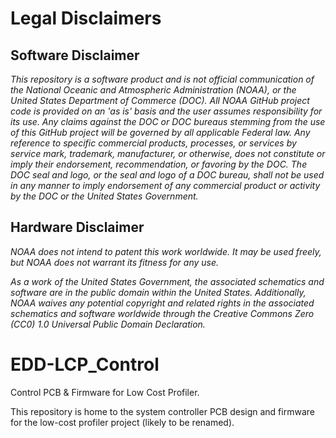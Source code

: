 # Legal Disclaimers

## Software Disclaimer
*This repository is a software product and is not official communication 
of the National Oceanic and Atmospheric Administration (NOAA), or the 
United States Department of Commerce (DOC).  All NOAA GitHub project 
code is provided on an 'as is' basis and the user assumes responsibility 
for its use.  Any claims against the DOC or DOC bureaus stemming from 
the use of this GitHub project will be governed by all applicable Federal 
law.  Any reference to specific commercial products, processes, or services 
by service mark, trademark, manufacturer, or otherwise, does not constitute 
or imply their endorsement, recommendation, or favoring by the DOC. 
The DOC seal and logo, or the seal and logo of a DOC bureau, shall not 
be used in any manner to imply endorsement of any commercial product 
or activity by the DOC or the United States Government.*

## Hardware Disclaimer
*NOAA does not intend to patent this work worldwide. It may be used freely, but NOAA does not warrant its fitness for any use.*

*As a work of the United States Government, the associated schematics and software are in the public domain within the United States. Additionally, NOAA waives any potential copyright and related rights in the associated schematics and software worldwide through the Creative Commons Zero (CC0) 1.0 Universal Public Domain Declaration.*
# EDD-LCP_Control
Control PCB &amp; Firmware for Low Cost Profiler.

This repository is home to the system controller PCB design and firmware for the low-cost profiler project (likely to be renamed).

